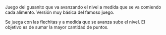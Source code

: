 Juego del gusanito que va avanzando el nivel a medida que se va comiendo cada alimento.
Versión muy básica del famoso juego.

Se juega con las flechitas y a medida que se avanza sube el nivel. El objetivo es de sumar la mayor cantidad de puntos.
